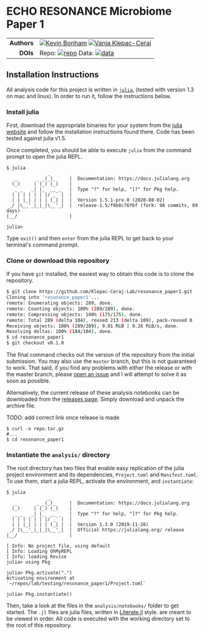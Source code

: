 # ECHO RESONANCE Microbiome Paper 1

| | |
|------------:|:----------|
| **Authors** | [![Kevin Bonham][kevin-badge]][kevin-url] [![Vanja Klepac-Ceraj][vanja-badge]][vanja-url] |
| **DOIs**    | Repo: [![repo][repo-badge]][repo-url] Data: [![data][data-badge]][data-url] |



[kevin-badge]: https://img.shields.io/badge/Author-Kevin%20Bonham%2C%20PhD-blueviolet
[kevin-url]: http://nequals.me
[vanja-badge]: https://img.shields.io/badge/Author-Vanja%20Klepec--Ceraj%2C%20PhD-blueviolet
[vanja-url]: https://www.vkclab.com/
[vanja-badge]: https://img.shields.io/badge/Author-Vanja%20Klepec--Ceraj%2C%20PhD-blueviolet
[vanja-url]: https://www.vkclab.com/
[repo-badge]: https://zenodo.org/badge/222533623.svg
[repo-url]: https://zenodo.org/badge/latestdoi/222533623
[data-badge]: https://zenodo.org/badge/DOI/10.5281/zenodo.3633793.svg
[data-url]: https://doi.org/10.5281/zenodo.3633793

## Installation Instructions

All analysis code for this project is written in [`julia`][1],
(tested with version 1.3 on mac and linux).
In order to run it, follow the instructions below.

### Install julia

First, download the appropriate binaries for your system
from the [julia website][2]
and follow the installation instructions found there.
Code has been tested against julia v1.5.

Once completed,
you should be able to execute `julia` from the command prompt
to open the julia REPL.

```
$ julia
               _
   _       _ _(_)_     |  Documentation: https://docs.julialang.org
  (_)     | (_) (_)    |
   _ _   _| |_  __ _   |  Type "?" for help, "]?" for Pkg help.
  | | | | | | |/ _` |  |
  | | |_| | | | (_| |  |  Version 1.5.1-pre.0 (2020-08-02)
 _/ |\__'_|_|_|\__'_|  |  release-1.5/f0b8c76f6f (fork: 98 commits, 89 days)
|__/                   |

julia>
```

Type `exit()` and then `enter` from the julia REPL
to get back to your terminal's command prompt.

### Clone or download this repository

If you have `git` installed,
the easiest way to obtain this code is to clone the repository.

```sh
$ git clone https://github.com/Klepac-Ceraj-Lab/resonance_paper1.git
Cloning into 'resonance_paper1'...
remote: Enumerating objects: 289, done.
remote: Counting objects: 100% (289/289), done.
remote: Compressing objects: 100% (175/175), done.
remote: Total 289 (delta 184), reused 213 (delta 109), pack-reused 0
Receiving objects: 100% (289/289), 9.01 MiB | 9.26 MiB/s, done.
Resolving deltas: 100% (184/184), done.
$ cd resonance_paper1
$ git checkout v0.1.0
```

The final command checks out the version of the repository
from the initial submission.
You may also use the `master` branch,
but this is not guaranteed to work.
That said, if you find any problems with either the release
or with the master branch,
please [open an issue][3] and I will attempt to solve it as soon as possible.

Alternatively, the current release of these analysis notebooks
can be downloaded from the [releases page][4].
Simply download and unpack the archive file.

TODO: add correct link once release is made
```
$ curl -o repo.tar.gz
#...
$ cd resonance_paper1
```

### Instantiate the `analysis/` directory

The root directory has two files that enable easy replication
of the julia project environment and its dependencies,
`Project.toml` and `Manifest.toml`.
To use them, start a julia REPL,
activate the environment, and `instantiate`:

```
$ julia
               _
   _       _ _(_)_     |  Documentation: https://docs.julialang.org
  (_)     | (_) (_)    |
   _ _   _| |_  __ _   |  Type "?" for help, "]?" for Pkg help.
  | | | | | | |/ _` |  |
  | | |_| | | | (_| |  |  Version 1.3.0 (2019-11-26)
 _/ |\__'_|_|_|\__'_|  |  Official https://julialang.org/ release
|__/                   |

[ Info: No project file, using default
[ Info: Loading OhMyREPL
[ Info: loading Revise
julia> using Pkg

julia> Pkg.activate(".")
Activating environment at `~/repos/lab/testing/resonance_paper1/Project.toml`

julia> Pkg.instantiate()
```

Then, take a look at the files in the `analysis/notebooks/` folder
to get started.
The `.jl` files are julia files, written in [Literate.jl][5] style.
are meant to be viewed in order.
All code is executed with the working directory set
to the root of this repository.



[1]: http://julialang.org
[2]: https://julialang.org/downloads/
[3]: https://github.com/Klepac-Ceraj-Lab/resonance_paper1/issues
[4]: https://github.com/Klepac-Ceraj-Lab/resonance_paper1/releases
[5]: https://fredrikekre.github.io/Literate.jl/stable/
